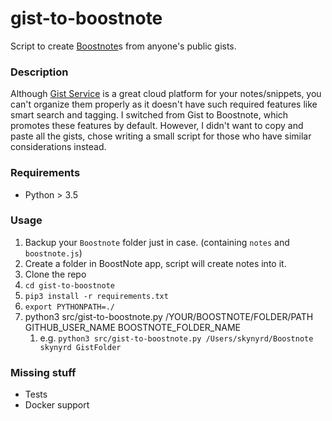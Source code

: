 # gist-to-boostnote

Script to create [Boostnote](https://github.com/BoostIO/Boostnote)s from anyone's public gists.

### Description

Although [Gist Service](https://gist.github.com) is a great cloud platform for your notes/snippets, you can't organize them properly as it doesn't have such required features like smart search and tagging. I switched from Gist to Boostnote, which promotes these features by default. However, I didn't want to copy and paste all the gists, chose writing a small script for those who have similar considerations instead.

### Requirements

* Python > 3.5

### Usage

1. Backup your `Boostnote` folder just in case. (containing `notes` and `boostnote.js`)
1. Create a folder in BoostNote app, script will create notes into it.
1. Clone the repo
1. `cd gist-to-boostnote`
1. `pip3 install -r requirements.txt`
1. `export PYTHONPATH=./`
1. python3 src/gist-to-boostnote.py /YOUR/BOOSTNOTE/FOLDER/PATH GITHUB_USER_NAME BOOSTNOTE_FOLDER_NAME
    1. e.g. `python3 src/gist-to-boostnote.py /Users/skynyrd/Boostnote skynyrd GistFolder`

### Missing stuff

* Tests
* Docker support
